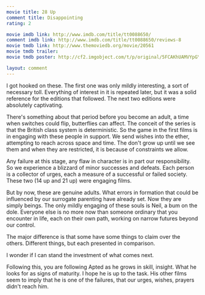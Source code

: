 ```yaml
---
movie title: 28 Up
comment title: Disappointing
rating: 2

movie imdb link: http://www.imdb.com/title/tt0088650/
comment imdb link: http://www.imdb.com/title/tt0088650/reviews-8
movie tmdb link: http://www.themoviedb.org/movie/20561
movie tmdb trailer: 
movie tmdb poster: http://cf2.imgobject.com/t/p/original/5FCAKhUAMVYpGYKSm7VDZr4j8Cy.jpg

layout: comment
---
```


I got hooked on these. The first one was only mildly interesting, a sort of necessary toll. Everything of interest in it is repeated later, but it was a solid reference for the editions that followed. The next two editions were absolutely captivating.

There's something about that period before you become an adult, a time when switches could flip, butterflies can affect. The conceit of the series is that the British class system is deterministic. So the game in the first films is in engaging with these people in support. We send wishes into the ether, attempting to reach across space and time. The don't grow up until we see them and when they are restricted, it is because of constraints we allow.

Any failure at this stage, any flaw in character is in part our responsibility. So we experience a blizzard of minor successes and defeats. Each person is a collector of urges, each a measure of a successful or failed society. These two (14 up and 21 up) were engaging films.

But by now, these are genuine adults. What errors in formation that could be influenced by our surrogate parenting have already set. Now they are simply beings. The only mildly engaging of these souls is Neil, a bum on the dole. Everyone else is no more now than someone ordinary that you encounter in life, each on their own path, working on narrow futures beyond our control.

The major difference is that some have some things to claim over the others. Different things, but each presented in comparison. 

I wonder if I can stand the investment of what comes next.

Following this, you are following Apted as he grows in skill, insight. What he looks for as signs of maturity. I hope he is up to the task. His other films seem to imply that he is one of the failures, that our urges, wishes, prayers didn't reach him.